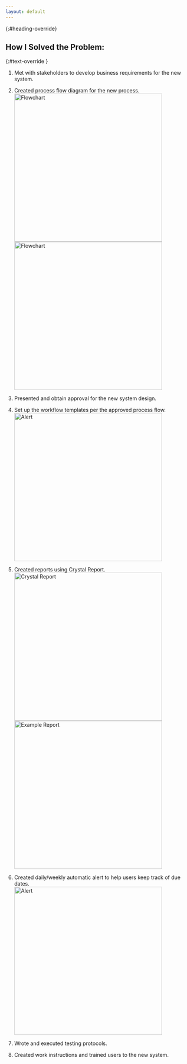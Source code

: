 ```yaml
---
layout: default
---
```

{:#heading-override}
## How I Solved the Problem:

{:#text-override }
1.	Met with stakeholders to develop business requirements for the new system.
2.	Created process flow diagram for the new process.<br>
<a href="/images/workflow.pdf" target="_blank"><img src="/images/workflow_Part1.png" width="400" title="Flowchart" alt="Flowchart"><img src="/images/workflow_Part1.png" width="400" title="Flowchart" alt="Flowchart"></a>

3.	Presented and obtain approval for the new system design.
4.	Set up the workflow templates per the approved process flow.<br>
<a href="/images/wftemplate.PNG" target="_blank"><img src="/images/wftemplate.PNG" width="400" title="Alert" alt="Alert"></a><br>
5.	Created reports using Crystal Report.<br>
<a href="/images/crystal_report.PNG" target="_blank"><img src="/images/crystal_report.PNG" width="400" title="Crystal Report" alt="Crystal Report"></a><a href="/images/example_report.pdf" target="_blank"><img src="/images/example_report.PNG" width="400" title="Example Report" alt="Example Report"></a><br>

6.	Created daily/weekly automatic alert to help users keep track of due dates.<br>
<a href="/images/alert.PNG" target="_blank"><img src="/images/alert.PNG" width="400" title="Alert" alt="Alert"></a><br>
7.	Wrote and executed testing protocols.
8.	Created work instructions and trained users to the new system.

